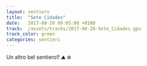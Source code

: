 ```yaml
---
layout: sentiero
title:  "Sete Cidades"
date:   2017-08-20 09:05:00 +0100
track:  /assets/tracks/2017-08-20-Sete_Cidades.gpx
track_color: green
categories: sentieri
---
```


Un altro bel sentiero!! :mountain: :snowflake: